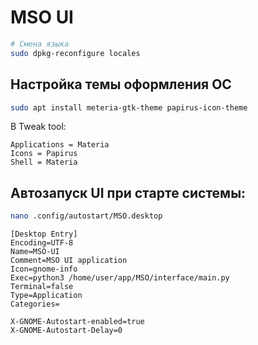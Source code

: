 # MSO UI 

``` bash
# Смена языка
sudo dpkg-reconfigure locales
```


## Настройка темы оформления ОС
```bash
sudo apt install meteria-gtk-theme papirus-icon-theme
```

В Tweak tool:
```text
Applications = Materia
Icons = Papirus
Shell = Materia
```

## Автозапуск UI при старте системы:

```bash
nano .config/autostart/MSO.desktop
```

```text
[Desktop Entry]
Encoding=UTF-8
Name=MSO-UI
Comment=MSO UI application
Icon=gnome-info
Exec=python3 /home/user/app/MSO/interface/main.py
Terminal=false
Type=Application
Categories=

X-GNOME-Autostart-enabled=true
X-GNOME-Autostart-Delay=0
```
